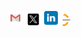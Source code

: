<p>
    <a href="mailto:premnaathvaradharajan@gmail.com">
        <img align="left" width="22px" src="./static/gmail.svg"  />
    </a>
    <a href="https://x.com/sudo_prem">
        <img align="left" width="35px" src="./static/x.svg"  />
    </a> 
    <a href="https://www.linkedin.com/in/premnaath/">
       <img align="left" width="22px" src="./static/linkedin.svg"  />
    </a>
    <a href="https://leetcode.com/sudo_prem/">
        <img align="left" width="20px" src="./static/leetcode.png"  />
    </a>
    <br>
</p>
